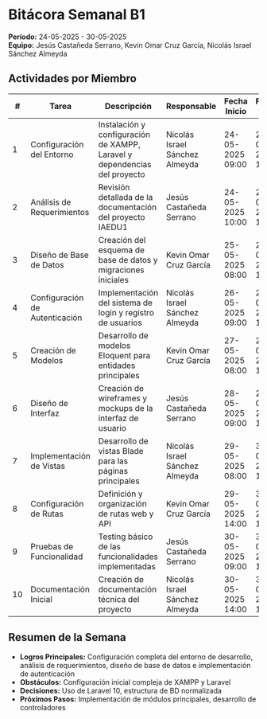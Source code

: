 # Bitácora Semanal B1
**Período:** 24-05-2025 - 30-05-2025  
**Equipo:** Jesús Castañeda Serrano, Kevin Omar Cruz García, Nicolás Israel Sánchez Almeyda

## Actividades por Miembro

| # | Tarea | Descripción | Responsable | Fecha Inicio | Fecha Fin | Evidencias | Observaciones |
|---|-------|-------------|-------------|--------------|-----------|------------|---------------|
| 1 | Configuración del Entorno | Instalación y configuración de XAMPP, Laravel y dependencias del proyecto | Nicolás Israel Sánchez Almeyda | 24-05-2025 09:00 | 24-05-2025 17:00 | archivos de configuración, composer.json | Entorno de desarrollo listo para comenzar |
| 2 | Análisis de Requerimientos | Revisión detallada de la documentación del proyecto IAEDU1 | Jesús Castañeda Serrano | 24-05-2025 10:00 | 25-05-2025 16:00 | documento de análisis, especificaciones | Requerimientos clarificados y documentados |
| 3 | Diseño de Base de Datos | Creación del esquema de base de datos y migraciones iniciales | Kevin Omar Cruz García | 25-05-2025 08:00 | 26-05-2025 15:00 | archivos de migración, diagrama ER | Estructura de BD definida |
| 4 | Configuración de Autenticación | Implementación del sistema de login y registro de usuarios | Nicolás Israel Sánchez Almeyda | 26-05-2025 09:00 | 27-05-2025 14:00 | controladores de auth, vistas de login | Sistema de autenticación funcional |
| 5 | Creación de Modelos | Desarrollo de modelos Eloquent para entidades principales | Kevin Omar Cruz García | 27-05-2025 08:00 | 28-05-2025 12:00 | modelos User, Student, Teacher | Relaciones entre modelos establecidas |
| 6 | Diseño de Interfaz | Creación de wireframes y mockups de la interfaz de usuario | Jesús Castañeda Serrano | 28-05-2025 09:00 | 29-05-2025 16:00 | archivos de diseño, mockups | Diseño UI/UX aprobado |
| 7 | Implementación de Vistas | Desarrollo de vistas Blade para las páginas principales | Nicolás Israel Sánchez Almeyda | 29-05-2025 08:00 | 30-05-2025 13:00 | archivos .blade.php, layouts | Vistas responsivas implementadas |
| 8 | Configuración de Rutas | Definición y organización de rutas web y API | Kevin Omar Cruz García | 29-05-2025 14:00 | 30-05-2025 17:00 | archivos routes/web.php, routes/api.php | Estructura de rutas organizada |
| 9 | Pruebas de Funcionalidad | Testing básico de las funcionalidades implementadas | Jesús Castañeda Serrano | 30-05-2025 09:00 | 30-05-2025 18:00 | reporte de pruebas, casos de uso | Funcionalidades básicas validadas |
| 10 | Documentación Inicial | Creación de documentación técnica del proyecto | Nicolás Israel Sánchez Almeyda | 30-05-2025 14:00 | 30-05-2025 19:00 | README.md, documentación técnica | Base documental establecida |

## Resumen de la Semana
- **Logros Principales:** Configuración completa del entorno de desarrollo, análisis de requerimientos, diseño de base de datos e implementación de autenticación
- **Obstáculos:** Configuración inicial compleja de XAMPP y Laravel
- **Decisiones:** Uso de Laravel 10, estructura de BD normalizada
- **Próximos Pasos:** Implementación de módulos principales, desarrollo de controladores 